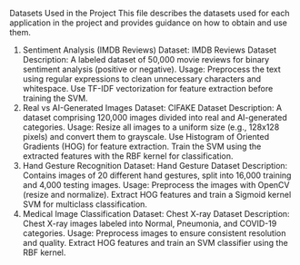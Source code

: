 Datasets Used in the Project
This file describes the datasets used for each application in the project and provides guidance on how to obtain and use them.

1. Sentiment Analysis (IMDB Reviews)
Dataset: IMDB Reviews Dataset
Description: A labeled dataset of 50,000 movie reviews for binary sentiment analysis (positive or negative).
Usage:
Preprocess the text using regular expressions to clean unnecessary characters and whitespace.
Use TF-IDF vectorization for feature extraction before training the SVM.
2. Real vs AI-Generated Images
Dataset: CIFAKE Dataset
Description: A dataset comprising 120,000 images divided into real and AI-generated categories.
Usage:
Resize all images to a uniform size (e.g., 128x128 pixels) and convert them to grayscale.
Use Histogram of Oriented Gradients (HOG) for feature extraction.
Train the SVM using the extracted features with the RBF kernel for classification.
3. Hand Gesture Recognition
Dataset: Hand Gesture Dataset
Description: Contains images of 20 different hand gestures, split into 16,000 training and 4,000 testing images.
Usage:
Preprocess the images with OpenCV (resize and normalize).
Extract HOG features and train a Sigmoid kernel SVM for multiclass classification.
4. Medical Image Classification
Dataset: Chest X-ray Dataset
Description: Chest X-ray images labeled into Normal, Pneumonia, and COVID-19 categories.
Usage:
Preprocess images to ensure consistent resolution and quality.
Extract HOG features and train an SVM classifier using the RBF kernel.
